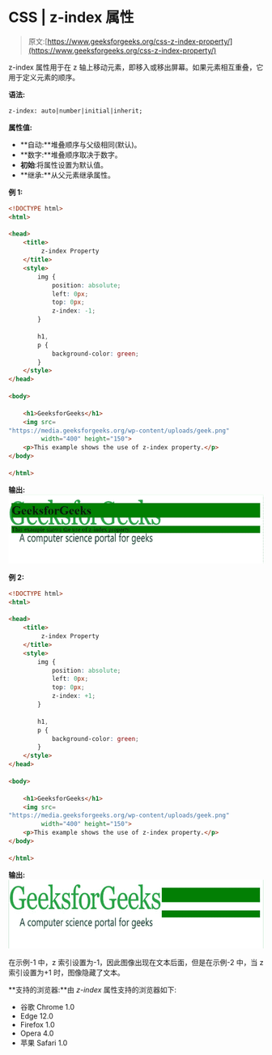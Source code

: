 # CSS | z-index 属性

> 原文:[https://www.geeksforgeeks.org/css-z-index-property/](https://www.geeksforgeeks.org/css-z-index-property/)

z-index 属性用于在 z 轴上移动元素，即移入或移出屏幕。如果元素相互重叠，它用于定义元素的顺序。

**语法:**

```html
z-index: auto|number|initial|inherit;

```

**属性值:**

*   **自动:**堆叠顺序与父级相同(默认)。
*   **数字:**堆叠顺序取决于数字。
*   **初始**:将属性设置为默认值。
*   **继承:**从父元素继承属性。

**例 1:**

```html
<!DOCTYPE html>
<html>

<head>
    <title>
         z-index Property
    </title>
    <style>
        img {
            position: absolute;
            left: 0px;
            top: 0px;
            z-index: -1;
        }

        h1,
        p {
            background-color: green;
        }
    </style>
</head>

<body>

    <h1>GeeksforGeeks</h1>
    <img src=
"https://media.geeksforgeeks.org/wp-content/uploads/geek.png" 
         width="400" height="150">
    <p>This example shows the use of z-index property.</p>
</body>

</html>
```

**输出:**
![](img/34418939c99a30a190fffb41fa27ffe7.png)

**例 2:**

```html
<!DOCTYPE html>
<html>

<head>
    <title>
         z-index Property
    </title>
    <style>
        img {
            position: absolute;
            left: 0px;
            top: 0px;
            z-index: +1;
        }

        h1,
        p {
            background-color: green;
        }
    </style>
</head>

<body>

    <h1>GeeksforGeeks</h1>
    <img src=
"https://media.geeksforgeeks.org/wp-content/uploads/geek.png" 
         width="400" height="150">
    <p>This example shows the use of z-index property.</p>
</body>

</html>
```

**输出:**
![](img/857d2410447a680ca7a1455458786d14.png)

在示例-1 中，z 索引设置为-1，因此图像出现在文本后面，但是在示例-2 中，当 z 索引设置为+1 时，图像隐藏了文本。

**支持的浏览器:**由 *z-index* 属性支持的浏览器如下:

*   谷歌 Chrome 1.0
*   Edge 12.0
*   Firefox 1.0
*   Opera 4.0
*   苹果 Safari 1.0